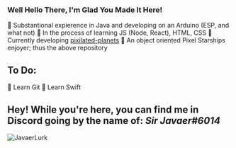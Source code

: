 ### Well Hello There, I'm Glad You Made It Here!
🔹 Substantional expierence in Java and developing on an Arduino (ESP, and what not)
🔹 In the process of learning JS (Node, React), HTML, CSS
🔹 Currently developing [pixilated-planets](https://github.com/Sir-Javaer/pixelated-planets)
🔹 An object oriented Pixel Starships enjoyer; thus the above repository
## To Do:
🔸 Learn Git
🔸 Learn Swift
## Hey! While you're here, you can find me in **Discord** going by the name of: *Sir Javaer#6014*
![JavaerLurk](https://user-images.githubusercontent.com/94320472/201533524-e65cc551-2c8b-41cf-ac32-dab4edfe1386.png)
